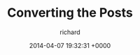 ---
blog: richard
date: 2014-04-07 19:32:31 +0000
title: "Converting the Posts"
author: richard
permalink: /technology/jekyll/converting/
---